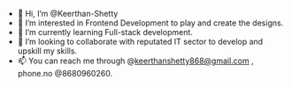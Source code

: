 - 👋 Hi, I’m @Keerthan-Shetty
- 👀 I’m interested in Frontend Development to play and create the designs.
- 🌱 I’m currently learning Full-stack development.
- 💞️ I’m looking to collaborate with reputated IT sector to develop and upskill my skills.
- 📫 You can reach me through @keerthanshetty868@gmail.com , phone.no @8680960260.

<!---
Keerthan-Shetty/Keerthan-Shetty is a ✨ special ✨ repository because its `README.md` (this file) appears on your GitHub profile.
You can click the Preview link to take a look at your changes.
--->
